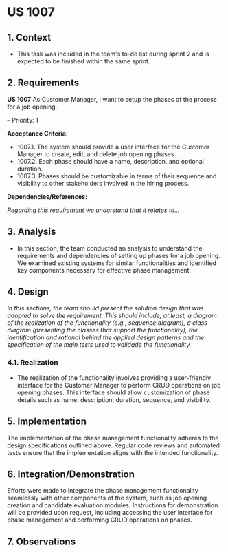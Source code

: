 # US 1007


## 1. Context

* This task was included in the team's to-do list during sprint 2
  and is expected to be finished within the same sprint.
## 2. Requirements

**US 1007** As Customer Manager, I want to setup the phases of the process for a job opening.

– Priority: 1

**Acceptance Criteria:**

- 1007.1. The system should provide a user interface for the Customer Manager to create, edit, and delete job opening phases.
- 1007.2. Each phase should have a name, description, and optional duration.
- 1007.3. Phases should be customizable in terms of their sequence and visibility to other stakeholders involved in the hiring process.

**Dependencies/References:**

*Regarding this requirement we understand that it relates to...*

## 3. Analysis

* In this section, the team conducted an analysis to understand the requirements and dependencies of setting up phases for a job opening. We examined existing systems for similar functionalities and identified key components necessary for effective phase management.

## 4. Design

*In this sections, the team should present the solution design that was adopted to solve the requirement. This should include, at least, a diagram of the realization of the functionality (e.g., sequence diagram), a class diagram (presenting the classes that support the functionality), the identification and rational behind the applied design patterns and the specification of the main tests used to validade the functionality.*

### 4.1. Realization

* The realization of the functionality involves providing a user-friendly interface for the Customer Manager to perform CRUD operations on job opening phases. This interface should allow customization of phase details such as name, description, duration, sequence, and visibility.


## 5. Implementation

The implementation of the phase management functionality adheres to the design specifications outlined above. Regular code reviews and automated tests ensure that the implementation aligns with the intended functionality.

## 6. Integration/Demonstration

Efforts were made to integrate the phase management functionality seamlessly with other components of the system, such as job opening creation and candidate evaluation modules. Instructions for demonstration will be provided upon request, including accessing the user interface for phase management and performing CRUD operations on phases.

## 7. Observations

